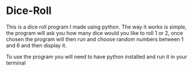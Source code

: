 # Dice-Roll

This is a dice roll program I made using python. The way it works is simple, the program will ask you how many dice would you like to roll 1 or 2, once chosen the program will then run and choose random numbers between 1 and 6 and then display it.

To use the program you will need to have python installed and run it in your terminal